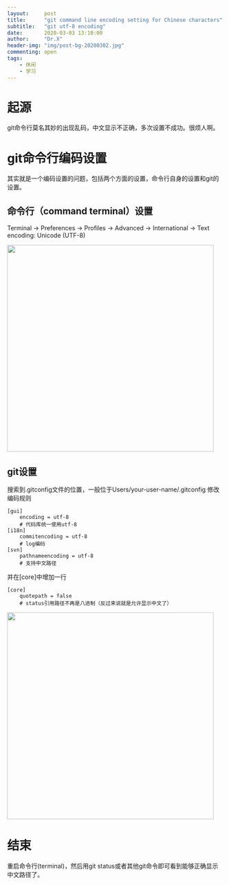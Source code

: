 ```yaml
---
layout:     post
title:      "git command line encoding setting for Chinese characters"
subtitle:   "git utf-8 encoding"
date:       2020-03-03 13:10:00
author:     "Dr.X"
header-img: "img/post-bg-20200302.jpg"
commenting: open
tags:
    - 休闲
    - 学习
---
```


# 起源
git命令行莫名其妙的出现乱码，中文显示不正确，多次设置不成功。很烦人啊。

# git命令行编码设置
其实就是一个编码设置的问题，包括两个方面的设置，命令行自身的设置和git的设置。

## 命令行（command terminal）设置

Terminal &rarr; Preferences &rarr; Profiles &rarr; Advanced &rarr; International &rarr; Text encoding: Unicode (UTF-8)

<img src="https://yonghong.github.io/img/terminal-config.jpg" width="480"/>


## git设置
搜索到.gitconfig文件的位置，一般位于Users/your-user-name/.gitconfig
修改编码规则
```
[gui]  
    encoding = utf-8  
    # 代码库统一使用utf-8  
[i18n]  
    commitencoding = utf-8  
    # log编码  
[svn]  
    pathnameencoding = utf-8  
    # 支持中文路径  
```
并在[core]中增加一行
```
[core]
    quotepath = false 
    # status引用路径不再是八进制（反过来说就是允许显示中文了）
```
<img src="https://yonghong.github.io/img/gitconfig-config.png" width="480"/>

# 结束

重启命令行(terminal)，然后用git status或者其他git命令即可看到能够正确显示中文路径了。